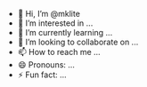 - 👋 Hi, I’m @mklite
- 👀 I’m interested in ...
- 🌱 I’m currently learning ...
- 💞️ I’m looking to collaborate on ...
- 📫 How to reach me ...
- 😄 Pronouns: ...
- ⚡ Fun fact: ...

<!---
mklite/mklite is a ✨ special ✨ repository because its `README.md` (this file) appears on your GitHub profile.
You can click the Preview link to take a look at your changes.
--->
